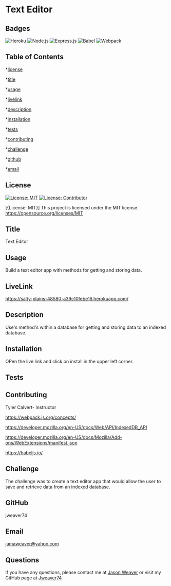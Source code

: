 # Text Editor
  ## Badges
  ![Heroku](https://img.shields.io/badge/Heroku-430098?style=for-the-badge&logo=Heroku&logoColor=white)
  ![Node.js](https://img.shields.io/badge/Node.js-43853D?style=for-the-badge&logo=Node.js&logoColor=white)
  ![Express.js](https://img.shields.io/badge/Express.js-404D59?style=for-the-badge)
  ![Babel](https://img.shields.io/badge/Babel-F9DC3E?style=for-the-badge&logo=Babel&logoColor=black)
  ![Webpack](https://img.shields.io/badge/Webpack-8DD6F9?style=for-the-badge&logo=Webpack&logoColor=black)


  ## Table of Contents
  *[license](#license)

  *[title](#title)

  *[usage](#usage)

  *[livelink](#livelink)

  *[description](#description)

  *[installation](#installation)

  *[tests](#tests)

  *[contributing](#contributing)

  *[challenge](#challenge)

  *[github](#github)

  *[email](#email)

  ## License
  [![License: MIT](https://img.shields.io/badge/License-MIT-yellow.svg)](https://opensource.org/licenses/MIT)
  [![License: Contributor](https://img.shields.io/badge/License-Contrebution-yellow.svg)](https://www.contributor-covenant.org/)

  [{License: MIT}]
  This project is licensed under the MIT license.
  https://opensource.org/licenses/MIT


  ## Title
  Text Editor


  ## Usage
  Build a text editor app with methods for getting and storing data.

  ## LiveLink

  https://salty-plains-48580-a39c10febe16.herokuapp.com/

  

  ## Description
  Use's method's within a database for getting and storing data to an indexed database.


  ## Installation
  OPen the live link and click on install in the upper left corner.


  ## Tests
  
  ## Contributing
  Tyler Calvert- Instructor

  https://webpack.js.org/concepts/

  https://developer.mozilla.org/en-US/docs/Web/API/IndexedDB_API

  https://developer.mozilla.org/en-US/docs/Mozilla/Add-ons/WebExtensions/manifest.json

  https://babeljs.io/
  


  ## Challenge
  The challenge was to create a text editor app that would allow the user to save and retrieve data from an indexed database.

  


  ## GitHub
  jweaver74


  ## Email
  jamaweaver@yahoo.com


  ## Questions
  If you have any questions, please contact me at [Jason Weaver](Jamaweaver@yahoo.com) or visit my GitHub page at [Jweaver74](https://github.com/Jweaver74)